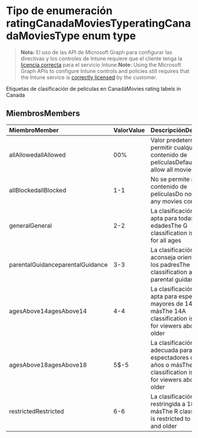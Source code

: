 # <a name="ratingcanadamoviestype-enum-type"></a><span data-ttu-id="91b6a-101">Tipo de enumeración ratingCanadaMoviesType</span><span class="sxs-lookup"><span data-stu-id="91b6a-101">ratingCanadaMoviesType enum type</span></span>

> <span data-ttu-id="91b6a-102">**Nota:** El uso de las API de Microsoft Graph para configurar las directivas y los controles de Intune requiere que el cliente tenga la [licencia correcta](https://go.microsoft.com/fwlink/?linkid=839381) para el servicio Intune.</span><span class="sxs-lookup"><span data-stu-id="91b6a-102">**Note:** Using the Microsoft Graph APIs to configure Intune controls and policies still requires that the Intune service is [correctly licensed](https://go.microsoft.com/fwlink/?linkid=839381) by the customer.</span></span>

<span data-ttu-id="91b6a-103">Etiquetas de clasificación de películas en Canadá</span><span class="sxs-lookup"><span data-stu-id="91b6a-103">Movies rating labels in Canada</span></span>
## <a name="members"></a><span data-ttu-id="91b6a-104">Miembros</span><span class="sxs-lookup"><span data-stu-id="91b6a-104">Members</span></span>
|<span data-ttu-id="91b6a-105">Miembro</span><span class="sxs-lookup"><span data-stu-id="91b6a-105">Member</span></span>|<span data-ttu-id="91b6a-106">Valor</span><span class="sxs-lookup"><span data-stu-id="91b6a-106">Value</span></span>|<span data-ttu-id="91b6a-107">Descripción</span><span class="sxs-lookup"><span data-stu-id="91b6a-107">Description</span></span>|
|:---|:---|:---|
|<span data-ttu-id="91b6a-108">allAllowed</span><span class="sxs-lookup"><span data-stu-id="91b6a-108">allAllowed</span></span>|<span data-ttu-id="91b6a-109">0</span><span class="sxs-lookup"><span data-stu-id="91b6a-109">0%</span></span>|<span data-ttu-id="91b6a-110">Valor predeterminado, permitir cualquier contenido de películas</span><span class="sxs-lookup"><span data-stu-id="91b6a-110">Default value, allow all movies content</span></span>|
|<span data-ttu-id="91b6a-111">allBlocked</span><span class="sxs-lookup"><span data-stu-id="91b6a-111">allBlocked</span></span>|<span data-ttu-id="91b6a-112">1</span><span class="sxs-lookup"><span data-stu-id="91b6a-112">-1</span></span>|<span data-ttu-id="91b6a-113">No se permite ningún contenido de películas</span><span class="sxs-lookup"><span data-stu-id="91b6a-113">Do not allow any movies content</span></span>|
|<span data-ttu-id="91b6a-114">general</span><span class="sxs-lookup"><span data-stu-id="91b6a-114">General</span></span>|<span data-ttu-id="91b6a-115">2</span><span class="sxs-lookup"><span data-stu-id="91b6a-115">-2</span></span>|<span data-ttu-id="91b6a-116">La clasificación G es apta para todas las edades</span><span class="sxs-lookup"><span data-stu-id="91b6a-116">The G classification is suitable for all ages</span></span>|
|<span data-ttu-id="91b6a-117">parentalGuidance</span><span class="sxs-lookup"><span data-stu-id="91b6a-117">parentalGuidance</span></span>|<span data-ttu-id="91b6a-118">3</span><span class="sxs-lookup"><span data-stu-id="91b6a-118">-3</span></span>|<span data-ttu-id="91b6a-119">La clasificación PG aconseja orientación de los padres</span><span class="sxs-lookup"><span data-stu-id="91b6a-119">The PG classification advises parental guidance</span></span>|
|<span data-ttu-id="91b6a-120">agesAbove14</span><span class="sxs-lookup"><span data-stu-id="91b6a-120">agesAbove14</span></span>|<span data-ttu-id="91b6a-121">4</span><span class="sxs-lookup"><span data-stu-id="91b6a-121">-4</span></span>|<span data-ttu-id="91b6a-122">La clasificación 14A es apta para espectadores mayores de 14 años o más</span><span class="sxs-lookup"><span data-stu-id="91b6a-122">The 14A classification is suitable for viewers above 14 or older</span></span>|
|<span data-ttu-id="91b6a-123">agesAbove18</span><span class="sxs-lookup"><span data-stu-id="91b6a-123">agesAbove18</span></span>|<span data-ttu-id="91b6a-124">5</span><span class="sxs-lookup"><span data-stu-id="91b6a-124">$-5</span></span>|<span data-ttu-id="91b6a-125">La clasificación 18A es adecuada para los espectadores de 18 años o más</span><span class="sxs-lookup"><span data-stu-id="91b6a-125">The 18A classification is suitable for viewers above 18 or older</span></span>|
|<span data-ttu-id="91b6a-126">restricted</span><span class="sxs-lookup"><span data-stu-id="91b6a-126">Restricted</span></span>|<span data-ttu-id="91b6a-127">6</span><span class="sxs-lookup"><span data-stu-id="91b6a-127">-6</span></span>|<span data-ttu-id="91b6a-128">La clasificación R está restringida a 18 años y más</span><span class="sxs-lookup"><span data-stu-id="91b6a-128">The R classification is restricted to 18 years and older</span></span>|








